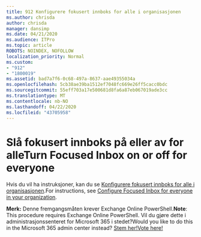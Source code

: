 ```yaml
---
title: 912 Konfigurere fokusert innboks for alle i organisasjonen
ms.author: chrisda
author: chrisda
manager: dansimp
ms.date: 04/21/2020
ms.audience: ITPro
ms.topic: article
ROBOTS: NOINDEX, NOFOLLOW
localization_priority: Normal
ms.custom:
- "912"
- "1800019"
ms.assetid: bad7a7f6-0c68-497a-8637-aae49355034a
ms.openlocfilehash: 5cb38ae39ba1512ef7048fc669e26ff5cacc0bdc
ms.sourcegitcommit: 55eff703a17e500681d8fa6a87eb067019ade3cc
ms.translationtype: MT
ms.contentlocale: nb-NO
ms.lasthandoff: 04/22/2020
ms.locfileid: "43705958"
---
```

# <a name="turn-focused-inbox-on-or-off-for-everyone"></a><span data-ttu-id="4e7b2-102">Slå fokusert innboks på eller av for alle</span><span class="sxs-lookup"><span data-stu-id="4e7b2-102">Turn Focused Inbox on or off for everyone</span></span>

<span data-ttu-id="4e7b2-103">Hvis du vil ha instruksjoner, kan du se [Konfigurere fokusert innboks for alle i organisasjonen](https://docs.microsoft.com/office365/admin/setup/configure-focused-inbox).</span><span class="sxs-lookup"><span data-stu-id="4e7b2-103">For instructions, see [Configure Focused Inbox for everyone in your organization](https://docs.microsoft.com/office365/admin/setup/configure-focused-inbox).</span></span>

<span data-ttu-id="4e7b2-104">**Merk:** Denne fremgangsmåten krever Exchange Online PowerShell.</span><span class="sxs-lookup"><span data-stu-id="4e7b2-104">**Note**: This procedure requires Exchange Online PowerShell.</span></span> <span data-ttu-id="4e7b2-105">Vil du gjøre dette i administrasjonssenteret for Microsoft 365 i stedet?</span><span class="sxs-lookup"><span data-stu-id="4e7b2-105">Would you like to do this in the Microsoft 365 admin center instead?</span></span> [<span data-ttu-id="4e7b2-106">Stem her!</span><span class="sxs-lookup"><span data-stu-id="4e7b2-106">Vote here!</span></span>](https://go.microsoft.com/fwlink/p/?linkid=862489)
